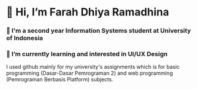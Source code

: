 # 👋 Hi, I’m Farah Dhiya Ramadhina #

### 🌸 I'm a second year Information Systems student at University of Indonesia ##
### 👀 I’m currently learning and interested in UI/UX Design ###
I used github mainly for my university's assignments which is for basic programming (Dasar-Dasar Pemrograman 2) and web programming (Pemrograman Berbasis Platform) subjects.

<!---
/farahramadhina is a ✨ special ✨ repository because its `README.md` (this file) appears on your GitHub profile.
You can click the Preview link to take a look at your changes.
--->
